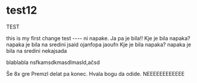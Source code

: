 # test12
TEST

this is my first change test ---- ni napake. Ja pa je bila!!
Kje je bila napaka? napaka je bila na sredini jsaid
ojanfopa
jaoufn
Kje je bila napaka? napaka je bila na sredini nekajsada

blablabla
nsfkamsdkmasdlmasld,ačsd

Še 8x gre Premzl delat pa konec. Hvala bogu da odide. NEEEEEEEEEEEE
